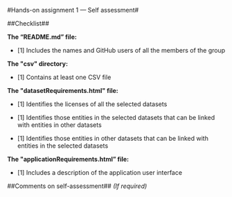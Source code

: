 #Hands-on assignment 1 — Self assessment#

##Checklist##

**The “README.md” file:**

- [1] Includes the names and GitHub users of all the members of the group

**The "csv" directory:**

- [1] Contains at least one CSV file

**The "datasetRequirements.html" file:**

- [1] Identifies the licenses of all the selected datasets

- [1] Identifies those entities in the selected datasets that can be linked with entities in other datasets

- [1] Identifies those entities in other datasets that can be linked with entities in the selected datasets

**The "applicationRequirements.html” file:**

- [1] Includes a description of the application user interface

##Comments on self-assessment##
_(If required)_